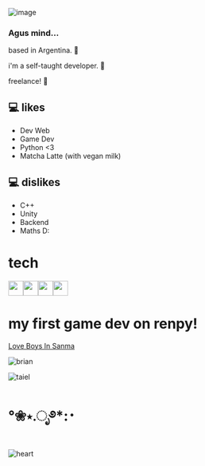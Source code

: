 ![image](https://github.com/user-attachments/assets/c3dca371-5c4c-46e9-88d2-11b68c2e345f)
### Agus mind...

based in Argentina. 📩

i'm a self-taught developer. 👾

freelance! 🎨

## :computer: likes
* Dev Web
* Game Dev
* Python <3
* Matcha Latte (with vegan milk)

## :computer: dislikes
* C++
* Unity
* Backend
* Maths D:


# tech
<img src = 'https://github.com/MarikIshtar007/MarikIshtar007/blob/master/images/python2.png' height='30'/><img src = 'https://github.com/MarikIshtar007/MarikIshtar007/blob/master/images/html.svg' width='30'/><img src = 'https://github.com/MarikIshtar007/MarikIshtar007/blob/master/images/css.svg' width='30'/><img src = 'https://github.com/MarikIshtar007/MarikIshtar007/blob/master/images/js.svg' width='30'/>


# my first game dev on renpy!
[Love Boys In Sanma](https://agusescobbar.itch.io/love-boys-in-sanma)

![brian](https://media1.tenor.com/m/IsJuh_Uy65gAAAAC/brian-loveboysinsanma-visual-novel.gif)

![taiel]([https://github.com/user-attachments/assets/2d24478a-3c37-4142-b59b-62ba4a097765](https://media1.tenor.com/m/jNfeJR_Y_IEAAAAC/boyslove-novel.gif))


# °❀⋆.ೃ࿔*:･
![heart][def]


[def]: https://media1.tenor.com/m/4SH7BKfQ9lIAAAAC/saramalacara-badfacesara.gif
